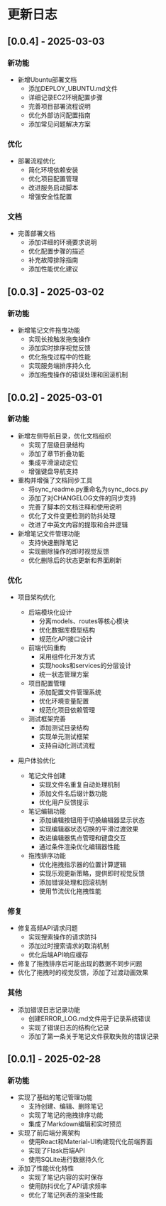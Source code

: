 # 更新日志

## [0.0.4] - 2025-03-03

### 新功能
- 新增Ubuntu部署文档
  - 添加DEPLOY_UBUNTU.md文件
  - 详细记录EC2环境配置步骤
  - 完善项目部署流程说明
  - 优化外部访问配置指南
  - 添加常见问题解决方案

### 优化
- 部署流程优化
  - 简化环境依赖安装
  - 优化项目配置管理
  - 改进服务启动脚本
  - 增强安全性配置

### 文档
- 完善部署文档
  - 添加详细的环境要求说明
  - 优化配置步骤的描述
  - 补充故障排除指南
  - 添加性能优化建议

## [0.0.3] - 2025-03-02

### 新功能
- 新增笔记文件拖曳功能
  - 实现长按触发拖曳操作
  - 添加实时排序视觉反馈
  - 优化拖曳过程中的性能
  - 实现服务端排序持久化
  - 添加拖曳操作的错误处理和回滚机制

## [0.0.2] - 2025-03-01

### 新功能
- 新增左侧导航目录，优化文档组织
  - 实现了层级目录结构
  - 添加了章节折叠功能
  - 集成平滑滚动定位
  - 增强键盘导航支持
- 重构并增强了文档同步工具
  - 将sync_readme.py重命名为sync_docs.py
  - 添加了对CHANGELOG文件的同步支持
  - 完善了脚本的文档注释和使用说明
  - 优化了文件变更检测的防抖处理
  - 改进了中英文内容的提取和合并逻辑
- 新增笔记文件管理功能
  - 支持快速删除笔记
  - 实现删除操作的即时视觉反馈
  - 优化删除后的状态更新和界面刷新

### 优化
- 项目架构优化
  - 后端模块化设计
    - 分离models、routes等核心模块
    - 优化数据库模型结构
    - 规范化API接口设计
  - 前端代码重构
    - 采用组件化开发方式
    - 实现hooks和services的分层设计
    - 统一状态管理方案
  - 项目配置管理
    - 添加配置文件管理系统
    - 优化环境变量配置
    - 规范化项目依赖管理
  - 测试框架完善
    - 添加测试目录结构
    - 实现单元测试框架
    - 支持自动化测试流程

- 用户体验优化
  - 笔记文件创建
    - 实现文件名重复自动处理机制
    - 添加文件名后缀计数功能
    - 优化用户反馈提示
  - 笔记编辑功能
    - 添加编辑按钮用于切换编辑器显示状态
    - 实现编辑器状态切换的平滑过渡效果
    - 改进编辑器焦点管理和键盘交互
    - 通过条件渲染优化编辑器性能
  - 拖拽排序功能
    - 优化拖拽指示器的位置计算逻辑
    - 实现乐观更新策略，提供即时视觉反馈
    - 添加错误处理和回滚机制
    - 使用节流优化拖拽性能

### 修复
- 修复高频API请求问题
  - 实现搜索操作的请求防抖
  - 添加过时搜索请求的取消机制
  - 优化后端API响应缓存
- 修复了拖拽排序后可能出现的数据不同步问题
- 优化了拖拽时的视觉反馈，添加了过渡动画效果

### 其他
- 添加错误日志记录功能
  - 创建ERROR_LOG.md文件用于记录系统错误
  - 实现了错误日志的结构化记录
  - 添加了第一条关于笔记文件获取失败的错误记录

## [0.0.1] - 2025-02-28

### 新功能
- 实现了基础的笔记管理功能
  - 支持创建、编辑、删除笔记
  - 实现了笔记的拖拽排序功能
  - 集成了Markdown编辑和实时预览
- 实现了前后端分离架构
  - 使用React和Material-UI构建现代化前端界面
  - 实现了Flask后端API
  - 使用SQLite进行数据持久化
- 添加了性能优化特性
  - 实现了笔记内容的实时保存
  - 使用防抖优化了API请求频率
  - 优化了笔记列表的渲染性能